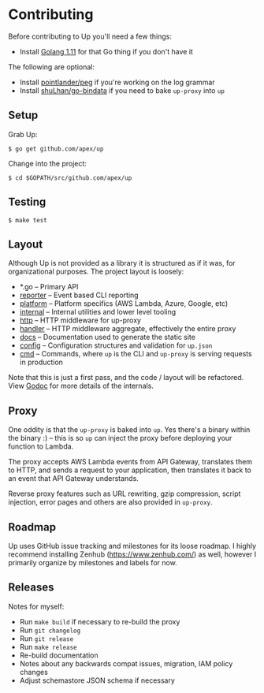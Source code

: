 # Contributing

Before contributing to Up you'll need a few things:

- Install [Golang 1.11](https://golang.org/dl/) for that Go thing if you don't have it

The following are optional:

- Install [pointlander/peg](https://github.com/pointlander/peg) if you're working on the log grammar
- Install [shuLhan/go-bindata](https://github.com/shuLhan/go-bindata) if you need to bake `up-proxy` into `up`

## Setup

Grab Up:

```
$ go get github.com/apex/up
```

Change into the project:

```
$ cd $GOPATH/src/github.com/apex/up
```

## Testing

```
$ make test
```

## Layout

Although Up is not provided as a library it is structured as if it was, for organizational purposes. The project layout is loosely:

- *.go – Primary API
- [reporter](reporter) – Event based CLI reporting
- [platform](platform) – Platform specifics (AWS Lambda, Azure, Google, etc)
- [internal](internal) – Internal utilities and lower level tooling
- [http](http) – HTTP middleware for up-proxy
- [handler](handler) – HTTP middleware aggregate, effectively the entire proxy
- [docs](docs) – Documentation used to generate the static site
- [config](config) – Configuration structures and validation for `up.json`
- [cmd](cmd) – Commands, where `up` is the CLI and `up-proxy` is serving requests in production

Note that this is just a first pass, and the code / layout will be refactored. View [Godoc](http://godoc.org/github.com/apex/up) for more details of the internals.

## Proxy

One oddity is that the `up-proxy` is baked into `up`. Yes there's a binary within the binary :) – this is so `up` can inject the proxy before deploying your function to Lambda.

The proxy accepts AWS Lambda events from API Gateway, translates them to HTTP, and sends a request to your application, then translates it back to an event that API Gateway understands.

Reverse proxy features such as URL rewriting, gzip compression, script injection, error pages and others are also provided in `up-proxy`.

## Roadmap

Up uses GitHub issue tracking and milestones for its loose roadmap. I highly recommend installing Zenhub (https://www.zenhub.com/) as well, however I primarily organize by milestones and labels for now.

## Releases

Notes for myself:

- Run `make build` if necessary to re-build the proxy
- Run `git changelog`
- Run `git release`
- Run `make release`
- Re-build documentation
- Notes about any backwards compat issues, migration, IAM policy changes
- Adjust schemastore JSON schema if necessary
